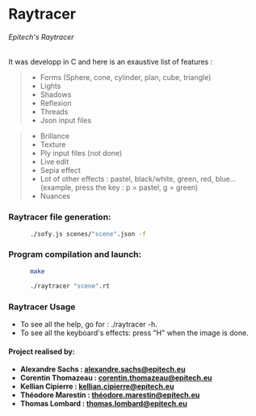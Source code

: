 # Raytracer

###### Epitech's Raytracer
It was developp in C and here is an exaustive list of features :

 > - Forms (Sphere, cone, cylinder, plan, cube, triangle)
 > - Lights
 > - Shadows
 > - Reflexion
 > - Threads
 > - Json input files

 > - Brillance
 > - Texture
 > - Ply input files (not done)
 > - Live edit
 > - Sepia effect
 > - Lot of other effects : pastel, black/white, green, red, blue... (example, press the key : p = pastel, g = green)
 > - Nuances

### Raytracer file generation:
  ```sh
        ./sofy.js scenes/"scene".json -f
```

### Program compilation and launch:
  ```sh
        make
```
  ```sh
        ./raytracer "scene".rt
```
 
### Raytracer Usage
- To see all the help, go for : ./raytracer -h.
- To see all the keyboard's effects: press "H" when the image is done.


#### Project realised by:
- **Alexandre Sachs : [alexandre.sachs@epitech.eu](https://github.com/SachsA)**
- **Corentin Thomazeau : [corentin.thomazeau@epitech.eu]()**
- **Kellian Cipierre : [kellian.cipierre@epitech.eu](https://github.com/K6PIR)**
- **Théodore Marestin : [théodore.marestin@epitech.eu]()**
- **Thomas Lombard : [thomas.lombard@epitech.eu]()**
